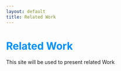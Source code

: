 ```yaml
---
layout: default
title: Related Work
---
```

# <span style="color:#0090ff;"> Related Work </span>
This site will be used to present related Work
